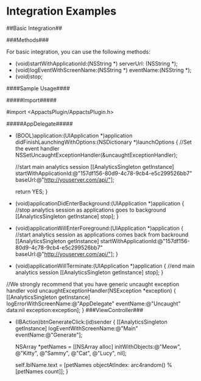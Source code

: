 Integration Examples
===============

##Basic Integration##

###Methods###

For basic integration, you can use the following methods:

  - (void)startWithApplicationId:(NSString *) serverUrl: (NSString *);
  - (void)logEventWithScreenName:(NSString *) eventName:(NSString *);
  - (void)stop;


####Sample Usage####

#####Import#####

  #import <AppactsPlugin/AppactsPlugin.h>
  
#####AppDelegate#####


  - (BOOL)application:(UIApplication *)application didFinishLaunchingWithOptions:(NSDictionary *)launchOptions
  {
      //Set the event handler
      NSSetUncaughtExceptionHandler(&uncaughtExceptionHandler);
      
      //start main analytics session
      [[AnalyticsSingleton getInstance] startWithApplicationId:@"157df156-80d9-4c78-9cb4-e5c299526bb7" baseUrl:@"http://youserver.com/api/"];
      
      return YES;
  }
  
  - (void)applicationDidEnterBackground:(UIApplication *)application
  {
      //stop analytics session as applications goes to background
      [[AnalyticsSingleton getInstance] stop];
  }
  
  - (void)applicationWillEnterForeground:(UIApplication *)application
  {
      //start analytics session as applications comes back from backround
      [[AnalyticsSingleton getInstance] startWithApplicationId:@"157df156-80d9-4c78-9cb4-e5c299526bb7" baseUrl:@"http://youserver.com/api/"];
  }
  
  - (void)applicationWillTerminate:(UIApplication *)application
  {
      //end main analytics session
      [[AnalyticsSingleton getInstance] stop];
  }
  
  //We strongly recommend that you have generic uncaught exception handler
  void uncaughtExceptionHandler(NSException *exception) {
      [[AnalyticsSingleton getInstance] logErrorWithScreenName:@"AppDelegate" eventName:@"Uncaught" data:nil exception:exception];
  }
  ###ViewController###
  
  
  - (IBAction)btnGenerateClick:(id)sender
  {
      [[AnalyticsSingleton getInstance] logEventWithScreenName:@"Main" eventName:@"Generate"];
      
      NSArray *petNames = [[NSArray alloc] initWithObjects:@"Meow", @"Kitty", @"Sammy", @"Cat", @"Lucy", nil];
      
      self.lblName.text = [petNames objectAtIndex: arc4random() % [petNames count]];
  }
